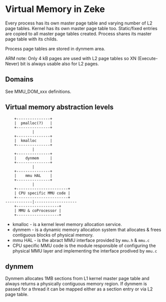 Virtual Memory in Zeke
======================

Every process has its own master page table and varying number of L2 page
tables. Kernel has its own master page table too. Static/fixed entries are
copied to all master page tables created. Process shares its master page
table with its childs.

Process page tables are stored in dynmem area.

ARM note: Only 4 kB pages are used with L2 page tables so XN (Execute-Never) bit
is always usable also for L2 pages.

Domains
-------

See MMU_DOM_xxx definitions.


Virtual memory abstraction levels
---------------------------------

        +---------------+
        |  pmalloc(?)   |
        +---------------+
                |
        +---------------+
        |  kmalloc      |
        +---------------+
                |
        +---------------+
        |    dynmem     |
        +---------------+
                |
        +---------------+
        |    mmu HAL    |
        +---------------+
                |
        +-----------------------+
        | CPU specific MMU code |
        +-----------------------+
    ------------|-------------------
        +-------------------+
        | MMU & coProcessor |
        +-------------------+

+ kmalloc - is a kernel level memory allocation service.
+ dynmem - is a dynamic memory allocation system that allocates & frees
  contiguous blocks of physical memory.
+ mmu HAL - is the abract MMU interface provided by `mmu.h` & `mmu.c`
+ CPU specific MMU code is the module responsible of configuring the
  physical MMU layer and implementing the interface prodived by `mmu.c`


dynmem
------

Dynmem allocates 1MB sections from L1 kernel master page table and always
returns a physically contiguous memory region. If dynmem is passed for a thread
it can be mapped either as a section entry or via L2 page table.
